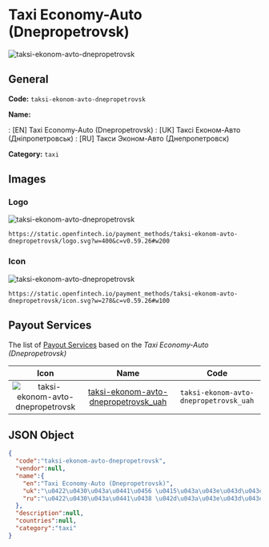 
# Taxi Economy-Auto (Dnepropetrovsk) 
![taksi-ekonom-avto-dnepropetrovsk](https://static.openfintech.io/payment_methods/taksi-ekonom-avto-dnepropetrovsk/logo.svg?w=400&c=v0.59.26#w200)  

## General 
**Code:** `taksi-ekonom-avto-dnepropetrovsk` 
 
**Name:** 
 
:	[EN] Taxi Economy-Auto (Dnepropetrovsk) 
:	[UK] Таксі Економ-Авто (Дніпропетровськ) 
:	[RU] Такси Эконом-Авто (Днепропетровск) 
 
**Category:** `taxi` 
 

## Images 

### Logo 
![taksi-ekonom-avto-dnepropetrovsk](https://static.openfintech.io/payment_methods/taksi-ekonom-avto-dnepropetrovsk/logo.svg?w=400&c=v0.59.26#w200)  

```
https://static.openfintech.io/payment_methods/taksi-ekonom-avto-dnepropetrovsk/logo.svg?w=400&c=v0.59.26#w200
```  

### Icon 
![taksi-ekonom-avto-dnepropetrovsk](https://static.openfintech.io/payment_methods/taksi-ekonom-avto-dnepropetrovsk/icon.svg?w=278&c=v0.59.26#w100)  

```
https://static.openfintech.io/payment_methods/taksi-ekonom-avto-dnepropetrovsk/icon.svg?w=278&c=v0.59.26#w100
```  

## Payout Services 
 
The list of [Payout Services](/payout-services/) based on the _Taxi Economy-Auto (Dnepropetrovsk)_ 

|Icon|Name|Code| 
|:---:|:---:|:---:| 
|![taksi-ekonom-avto-dnepropetrovsk](https://static.openfintech.io/payout_methods/taksi-ekonom-avto-dnepropetrovsk/icon.svg?w=278&c=v0.59.26#w40) |[taksi-ekonom-avto-dnepropetrovsk_uah](/payout-services/taksi-ekonom-avto-dnepropetrovsk_uah/)|`taksi-ekonom-avto-dnepropetrovsk_uah`| 
 

## JSON Object 

```json
{
  "code":"taksi-ekonom-avto-dnepropetrovsk",
  "vendor":null,
  "name":{
    "en":"Taxi Economy-Auto (Dnepropetrovsk)",
    "uk":"\u0422\u0430\u043a\u0441\u0456 \u0415\u043a\u043e\u043d\u043e\u043c-\u0410\u0432\u0442\u043e (\u0414\u043d\u0456\u043f\u0440\u043e\u043f\u0435\u0442\u0440\u043e\u0432\u0441\u044c\u043a)",
    "ru":"\u0422\u0430\u043a\u0441\u0438 \u042d\u043a\u043e\u043d\u043e\u043c-\u0410\u0432\u0442\u043e (\u0414\u043d\u0435\u043f\u0440\u043e\u043f\u0435\u0442\u0440\u043e\u0432\u0441\u043a)"
  },
  "description":null,
  "countries":null,
  "category":"taxi"
}
```  
